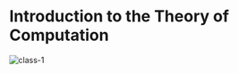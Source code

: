 # Introduction to the Theory of Computation

![class-1](https://user-images.githubusercontent.com/65584733/186706947-271058fa-29b7-4e8a-9969-58e17763ef27.jpeg)
